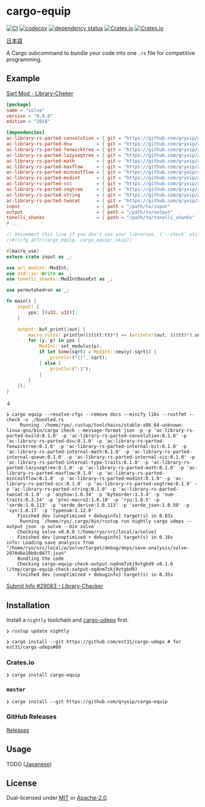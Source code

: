 # cargo-equip

[![CI](https://github.com/qryxip/cargo-equip/workflows/CI/badge.svg)](https://github.com/qryxip/cargo-equip/actions?workflow=CI)
[![codecov](https://codecov.io/gh/qryxip/cargo-equip/branch/master/graph/badge.svg)](https://codecov.io/gh/qryxip/cargo-equip/branch/master)
[![dependency status](https://deps.rs/repo/github/qryxip/cargo-equip/status.svg)](https://deps.rs/repo/github/qryxip/cargo-equip)
[![Crates.io](https://img.shields.io/crates/v/cargo-equip.svg)](https://crates.io/crates/cargo-equip)
[![Crates.io](https://img.shields.io/crates/l/cargo-equip.svg)](https://crates.io/crates/cargo-equip)

[日本語](https://github.com/qryxip/cargo-equip/blob/master/README-ja.md)

A Cargo subcommand to bundle your code into one `.rs` file for competitive programming.

## Example

[Sqrt Mod - Library-Cheker](https://judge.yosupo.jp/problem/sqrt_mod)

```toml
[package]
name = "solve"
version = "0.0.0"
edition = "2018"

[dependencies]
ac-library-rs-parted-convolution = { git = "https://github.com/qryxip/ac-library-rs-parted" }
ac-library-rs-parted-dsu         = { git = "https://github.com/qryxip/ac-library-rs-parted" }
ac-library-rs-parted-fenwicktree = { git = "https://github.com/qryxip/ac-library-rs-parted" }
ac-library-rs-parted-lazysegtree = { git = "https://github.com/qryxip/ac-library-rs-parted" }
ac-library-rs-parted-math        = { git = "https://github.com/qryxip/ac-library-rs-parted" }
ac-library-rs-parted-maxflow     = { git = "https://github.com/qryxip/ac-library-rs-parted" }
ac-library-rs-parted-mincostflow = { git = "https://github.com/qryxip/ac-library-rs-parted" }
ac-library-rs-parted-modint      = { git = "https://github.com/qryxip/ac-library-rs-parted" }
ac-library-rs-parted-scc         = { git = "https://github.com/qryxip/ac-library-rs-parted" }
ac-library-rs-parted-segtree     = { git = "https://github.com/qryxip/ac-library-rs-parted" }
ac-library-rs-parted-string      = { git = "https://github.com/qryxip/ac-library-rs-parted" }
ac-library-rs-parted-twosat      = { git = "https://github.com/qryxip/ac-library-rs-parted" }
input                            = { path = "/path/to/input"                                }
output                           = { path = "/path/to/output"                               }
tonelli_shanks                   = { path = "/path/to/tonelli_shanks"                       }
# ...
```

```rust
// Uncomment this line if you don't use your libraries. (`--check` still works)
//#![cfg_attr(cargo_equip, cargo_equip::skip)]

#[macro_use]
extern crate input as _;

use acl_modint::ModInt;
use std::io::Write as _;
use tonelli_shanks::ModIntBaseExt as _;

use permutohedron as _;

fn main() {
    input! {
        yps: [(u32, u32)],
    }

    output::buf_print(|out| {
        macro_rules! println(($($tt:tt)*) => (writeln!(out, $($tt)*).unwrap()));
        for (y, p) in yps {
            ModInt::set_modulus(p);
            if let Some(sqrt) = ModInt::new(y).sqrt() {
                println!("{}", sqrt);
            } else {
                println!("-1");
            }
        }
    });
}
```

↓

```console
❯ cargo equip --resolve-cfgs --remove docs --minify libs --rustfmt --check -o ./bundled.rs
     Running `/home/ryo/.rustup/toolchains/stable-x86_64-unknown-linux-gnu/bin/cargo check --message-format json -p -p 'ac-library-rs-parted-build:0.1.0' -p 'ac-library-rs-parted-convolution:0.1.0' -p 'ac-library-rs-parted-dsu:0.1.0' -p 'ac-library-rs-parted-fenwicktree:0.1.0' -p 'ac-library-rs-parted-internal-bit:0.1.0' -p 'ac-library-rs-parted-internal-math:0.1.0' -p 'ac-library-rs-parted-internal-queue:0.1.0' -p 'ac-library-rs-parted-internal-scc:0.1.0' -p 'ac-library-rs-parted-internal-type-traits:0.1.0' -p 'ac-library-rs-parted-lazysegtree:0.1.0' -p 'ac-library-rs-parted-math:0.1.0' -p 'ac-library-rs-parted-maxflow:0.1.0' -p 'ac-library-rs-parted-mincostflow:0.1.0' -p 'ac-library-rs-parted-modint:0.1.0' -p 'ac-library-rs-parted-scc:0.1.0' -p 'ac-library-rs-parted-segtree:0.1.0' -p 'ac-library-rs-parted-string:0.1.0' -p 'ac-library-rs-parted-twosat:0.1.0' -p 'anyhow:1.0.34' -p 'byteorder:1.3.4' -p 'num-traits:0.2.14' -p 'proc-macro2:1.0.10' -p 'ryu:1.0.5' -p 'serde:1.0.113' -p 'serde_derive:1.0.113' -p 'serde_json:1.0.59' -p 'syn:1.0.17' -p 'typenum:1.12.0'`
    Finished dev [unoptimized + debuginfo] target(s) in 0.03s
     Running `/home/ryo/.cargo/bin/rustup run nightly cargo udeps --output json -p solve --bin solve`
    Checking solve v0.0.0 (/home/ryo/src/local/a/solve)
    Finished dev [unoptimized + debuginfo] target(s) in 0.16s
info: Loading save analysis from "/home/ryo/src/local/a/solve/target/debug/deps/save-analysis/solve-2970d6e10b9c0877.json"
    Bundling the code
    Checking cargo-equip-check-output-nq4nm7zkj9vtgbd9 v0.1.0 (/tmp/cargo-equip-check-output-nq4nm7zkj9vtgbd9)
    Finished dev [unoptimized + debuginfo] target(s) in 0.35s
```

[Submit Info #29083 - Library-Checker](https://judge.yosupo.jp/submission/29083)

## Installation

Install a `nightly` toolchain and [cargo-udeps](https://github.com/est31/cargo-udeps) first.

```console
❯ rustup update nightly
```

```console
❯ cargo install --git https://github.com/est31/cargo-udeps # for est31/cargo-udeps#80
```

### Crates.io

```console
❯ cargo install cargo-equip
```

### `master`

```console
❯ cargo install --git https://github.com/qryxip/cargo-equip
```

### GitHub Releases

[Releases](https://github.com/qryxip/cargo-equip/releases)

## Usage

TODO ([Japanese](https://github.com/qryxip/cargo-equip/blob/master/README-ja.md#使い方))

## License

Dual-licensed under [MIT](https://opensource.org/licenses/MIT) or [Apache-2.0](http://www.apache.org/licenses/LICENSE-2.0).
